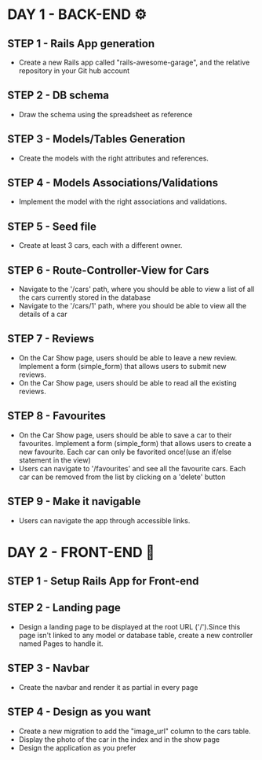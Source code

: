 # DAY 1 - BACK-END ⚙️

## STEP 1 - Rails App generation
- Create a new Rails app called "rails-awesome-garage", and the relative repository in your Git hub account

## STEP 2 - DB schema
- Draw the schema using the spreadsheet as reference

## STEP 3 - Models/Tables Generation
- Create the models with the right attributes and references.

## STEP 4 - Models Associations/Validations
- Implement the model with the right associations and validations.

## STEP 5 - Seed file
- Create at least 3 cars, each with a different owner.

## STEP 6 - Route-Controller-View for Cars
- Navigate to the '/cars' path, where you should be able to view a list of all the cars currently stored in the database
- Navigate to the '/cars/1' path, where you should be able to view all the details of a car

## STEP 7 - Reviews
- On the Car Show page, users should be able to leave a new review.
  Implement a form (simple_form) that allows users to submit new reviews.
- On the Car Show page, users should be able to read all the existing reviews.

## STEP 8 - Favourites
- On the Car Show page, users should be able to save a car to their favourites.
  Implement a form (simple_form) that allows users to create a new favourite.
  Each car can only be favorited once!(use an if/else statement in the view)
- Users can navigate to '/favourites' and see all the favourite cars.
  Each car can be removed from the list by clicking on a 'delete' button

## STEP 9 - Make it navigable
- Users can navigate the app through accessible links.



# DAY 2 - FRONT-END 🎨

## STEP 1 - Setup Rails App for Front-end

## STEP 2 - Landing page
- Design a landing page to be displayed at the root URL ('/').Since this page isn't linked to any model or database table, create a new controller named Pages to handle it.

## STEP 3 - Navbar
- Create the navbar and render it as partial in every page

## STEP 4 - Design as you want
- Create a new migration to add the "image_url" column to the cars table.
- Display the photo of the car in the index and in the show page
- Design the application as you prefer
